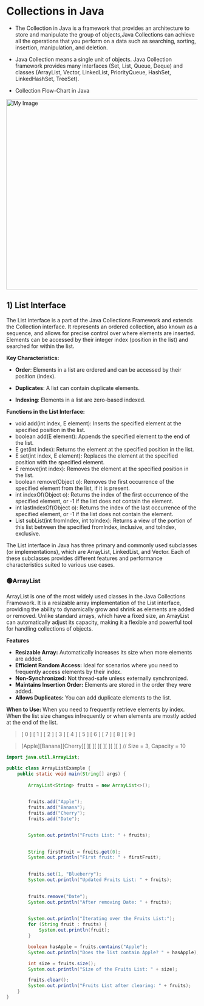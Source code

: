 # Collections in Java 
- The Collection in Java is a framework that provides an architecture to store 
and manipulate the group of objects,Java Collections can achieve all the operations that you perform on a data 
such as searching, sorting, insertion, manipulation, and deletion. 

- Java Collection means a single unit of objects. Java Collection framework 
provides many interfaces (Set, List, Queue, Deque) and classes (ArrayList, 
Vector, LinkedList, PriorityQueue, HashSet, LinkedHashSet, TreeSet).

- Collection Flow-Chart in Java

<img src="https://static.javatpoint.com/images/java-collection-hierarchy.png" alt="My Image" width="600" height="500">

## 1) List Interface 
The List interface is a part of the Java Collections Framework and extends the Collection interface. It represents an ordered collection, also known as a sequence, and allows for precise control over where elements are inserted. Elements can be accessed by their integer index (position in the list) and searched for within the list.

<strong>Key Characteristics:</strong>
- **Order**: Elements in a list are ordered and can be accessed by their position (index).

- **Duplicates**: A list can contain duplicate elements.

- **Indexing**: Elements in a list are zero-based indexed.

**Functions in the List Interface:**

- void add(int index, E element): Inserts the specified element at the specified position in the list.
- boolean add(E element): Appends the specified element to the end of the list.
- E get(int index): Returns the element at the specified position in the list.
- E set(int index, E element): Replaces the element at the specified position with the specified element.
- E remove(int index): Removes the element at the specified position in the list.
- boolean remove(Object o): Removes the first occurrence of the specified element from the list, if it is present.
- int indexOf(Object o): Returns the index of the first occurrence of the specified element, or -1 if the list does not contain the element.
- int lastIndexOf(Object o): Returns the index of the last occurrence of the specified element, or -1 if the list does not contain the element.
- List<E> subList(int fromIndex, int toIndex): Returns a view of the portion of this list between the specified fromIndex, inclusive, and toIndex, exclusive.

The List interface in Java has three primary and commonly used subclasses (or implementations), which are ArrayList, LinkedList, and Vector. Each of these subclasses provides different features and performance characteristics suited to various use cases.

<h3>🟢ArrayList</h3>
ArrayList is one of the most widely used classes in the Java Collections Framework. It is a resizable array implementation of the List interface, providing the ability to dynamically grow and shrink as elements are added or removed. Unlike standard arrays, which have a fixed size, an ArrayList can automatically adjust its capacity, making it a flexible and powerful tool for handling collections of objects.

**Features**  
- **Resizable Array:** Automatically increases its size when more elements are added.
- **Efficient Random Access:** Ideal for scenarios where you need to frequently access elements by their index.
- **Non-Synchronized:** Not thread-safe unless externally synchronized.
- **Maintains Insertion Order:** Elements are stored in the order they were added.
- **Allows Duplicates:** You can add duplicate elements to the list. 

**When to Use:**
When you need to frequently retrieve elements by index.
When the list size changes infrequently or when elements are mostly added at the end of the list.

> [ 0 ] [ 1 ] [ 2 ] [ 3 ] [ 4 ] [ 5 ] [ 6 ] [ 7 ] [ 8 ] [ 9 ]

> [Apple][Banana][Cherry][  ][  ][  ][  ][  ][  ][  ]  // Size = 3, Capacity = 10


```java
import java.util.ArrayList;

public class ArrayListExample {
    public static void main(String[] args) {
   
        ArrayList<String> fruits = new ArrayList<>();

    
        fruits.add("Apple");
        fruits.add("Banana");
        fruits.add("Cherry");
        fruits.add("Date");


        System.out.println("Fruits List: " + fruits);

      
        String firstFruit = fruits.get(0);
        System.out.println("First fruit: " + firstFruit);

       
        fruits.set(1, "Blueberry");
        System.out.println("Updated Fruits List: " + fruits);

    
        fruits.remove("Date");
        System.out.println("After removing Date: " + fruits);

 
        System.out.println("Iterating over the Fruits List:");
        for (String fruit : fruits) {
            System.out.println(fruit);
        }

        boolean hasApple = fruits.contains("Apple");
        System.out.println("Does the list contain Apple? " + hasApple);

        int size = fruits.size();
        System.out.println("Size of the Fruits List: " + size);

        fruits.clear();
        System.out.println("Fruits List after clearing: " + fruits);
    }
}
```

